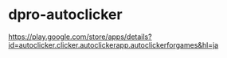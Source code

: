 # dpro-autoclicker

https://play.google.com/store/apps/details?id=autoclicker.clicker.autoclickerapp.autoclickerforgames&hl=ja

